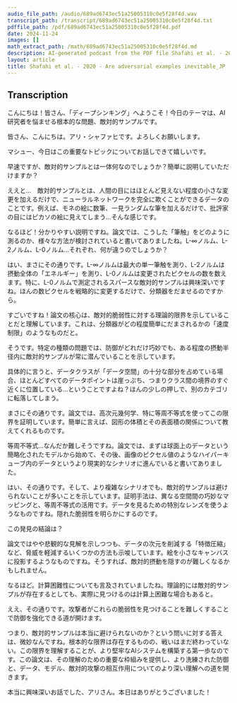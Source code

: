 ```yaml
---
audio_file_path: /audio/689ad6743ec51a25005310c0e5f28f4d.wav
transcript_path: /transcript/689ad6743ec51a25005310c0e5f28f4d.txt
pdffile_path: /pdf/689ad6743ec51a25005310c0e5f28f4d.pdf
date: 2024-11-24
images: []
math_extract_path: /math/689ad6743ec51a25005310c0e5f28f4d.md
description: AI-generated podcast from the PDF file Shafahi et al. - 2020 - Are adversarial examples inevitable_JP / 689ad6743ec51a25005310c0e5f28f4d
layout: article
title: Shafahi et al. - 2020 - Are adversarial examples inevitable_JP
---
```


## Transcription
こんにちは！皆さん、「ディープシンキング」へようこそ！今日のテーマは、AI研究者を悩ませる根本的な問題、敵対的サンプルです。

皆さん、こんにちは。アリ・シャファヒです。よろしくお願いします。

マシュー、今日はこの重要なトピックについてお話しできて嬉しいです。

早速ですが、敵対的サンプルとは一体何なのでしょうか？簡単に説明していただけますか？

ええと…　敵対的サンプルとは、人間の目にはほとんど見えない程度の小さな変更を加えるだけで、ニューラルネットワークを完全に欺くことができるデータのことです。例えば、モネの絵に数筆、一見ランダムな筆を加えるだけで、批評家の目にはピカソの絵に見えてしまう…そんな感じです。

なるほど！分かりやすい説明ですね。論文では、こうした「筆触」をどのように測るのか、様々な方法が検討されていると書いてありましたね。L-∞ノルム、L-2ノルム、L-0ノルム…それぞれ、何が違うのでしょうか？

はい、まさにその通りです。L-∞ノルムは最大の単一筆触を測り、L-2ノルムは摂動全体の「エネルギー」を測り、L-0ノルムは変更されたピクセルの数を数えます。特に、L-0ノルムで測定されるスパースな敵対的サンプルは興味深いですね。ほんの数ピクセルを戦略的に変更するだけで、分類器をだませるのですから。

すごいですね！論文の核心は、敵対的脆弱性に対する理論的限界を示していることだと理解しています。これは、分類器がどの程度簡単にだまされるかの「速度制限」のようなものだと。

そうです。特定の種類の問題では、防御がどれだけ巧妙でも、ある程度の摂動半径内に敵対的サンプルが常に潜んでいることを示しています。

具体的に言うと、データクラスが「データ空間」の十分な部分を占めている場合、ほとんどすべてのデータポイントは崖っぷち、つまりクラス間の境界のすぐ近くに位置している…ということですよね？ほんの少しの押しで、別のカテゴリに転落してしまう。

まさにその通りです。論文では、高次元幾何学、特に等周不等式を使ってこの限界を証明しています。簡単に言えば、図形の体積とその表面積の関係について教えてくれるものです。

等周不等式…なんだか難しそうですね。論文では、まずは球面上のデータという簡略化されたモデルから始めて、その後、画像のピクセル値のようなハイパーキューブ内のデータというより現実的なシナリオに進んでいると書いてありました。

はい、その通りです。そして、より複雑なシナリオでも、敵対的サンプルは避けられないことが多いことを示しています。証明手法は、異なる空間間の巧妙なマッピングと、等周不等式の活用です。データを見るための特別なレンズを使うようなものですね。隠れた脆弱性を明らかにするのです。

この発見の結論は？

論文ではやや悲観的な見解を示しつつも、データの次元を削減する「特徴圧縮」など、脅威を軽減するいくつかの方法も示唆しています。絵を小さなキャンバスに投影するようなものですね。そうすれば、敵対的摂動を隠すのが難しくなるかもしれません。

なるほど。計算困難性についても言及されていましたね。理論的には敵対的サンプルが存在するとしても、実際に見つけるのは計算上困難な場合もあると。

ええ、その通りです。攻撃者がこれらの脆弱性を見つけることを難しくすることで防御を強化できる道が開けます。

つまり、敵対的サンプルは本当に避けられないのか？という問いに対する答えは、微妙なんですね。根本的な限界は存在するものの、戦いはまだ終わっていない。この限界を理解することが、より堅牢なAIシステムを構築する第一歩なのです。この論文は、その理解のための重要な枠組みを提供し、より洗練された防御と、データ、モデル、敵対的攻撃の相互作用についてのより深い理解への道を開きます。

本当に興味深いお話でした、アリさん。本日はありがとうございました！





